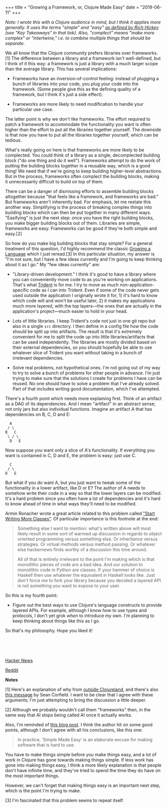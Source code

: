 +++
title = "Growing a Framework, or, Clojure Made Easy"
date = "2019-06-11"
+++

*Note: I wrote this with a Clojure audience in mind, but I think it applies
more generally. It uses the terms "simple" and "easy"
[as defined by Rich Hickey](https://www.infoq.com/presentations/Simple-Made-Easy/#presentationNotes)
(see "Key Takeaways" in that link). Also, "complect" means "make more complex"
or "intertwine," i.e. to combine multiple things that should be separate.*

We all know that the Clojure community prefers libraries over frameworks.[1] The
difference between a library and a framework isn't well-defined, but I think of
it this way: a framework is just a library with a much larger scope than the
average library. This has several implications:

- Frameworks have an inversion-of-control feeling: instead of plugging a bunch
   of libraries into your code, you plug your code into the framework. (Some
   people give this as the defining quality of a framework, but I think it's
   just a side effect).

- Frameworks are more likely to need modification to handle your particular
   use case.

The latter point is why we don't like frameworks. The effort required to patch a
framework to accommodate the functionality you want is often higher than the
effort to put all the libraries together yourself. The downside is that now you
have to put all the libraries together yourself, which can be tedious.

What's really going on here is that frameworks are more likely to be complected.
You could think of a library as a single, decomplected building block ("do one
thing and do it well"). Frameworks attempt to do the work of putting the
building blocks together in a reusable way, which is a good thing! We need that
if we're going to keep building higher-level abstractions. But in the process,
frameworks often complect the building blocks, making it unnecessarily difficult
to build on top of them.

There can be a danger of dismissing efforts to assemble building blocks
altogether because "that feels like a framework, and frameworks are bad." But
frameworks aren't inherently bad. For emphasis, let me restate this another
way. Simplifying is the process of breaking complex things into building blocks
which can then be put together in many different ways. "Easifying" is just the
next step: once you have the right building blocks, you make bigger building
blocks out of them. Libraries are simple, frameworks are easy. Frameworks can
be good if they're both simple and easy.[2]

So how do you make big building blocks that stay simple? For a general treatment
of this question, I'd highly recommend the classic [Growing a
Language](https://www.cs.virginia.edu/~evans/cs655/readings/steele.pdf) which I
just reread.[3] In this particular situation, my answer is "I'm not sure, but I
have a few ideas currently and I'm going to keep thinking about it as I go." My
"few ideas currently" are:

- "Library-driven development." I think it's good to have a library where you
   can conveniently move code to as you're working on applications. That's what
   [Trident](https://github.com/jacobobryant/trident) is for me. I try to move
   as much non-application-specific code as I can into Trident. Even if some of
   the code never gets used outside the application I originally wrote it for, 1)
   it's hard to know which code will and won't be useful later, 2) it makes
   my applications much more layered, with the top layers&mdash;the ones that are
   actually in the application's project&mdash;much easier to hold in your head.

- Lots of little libraries. I keep Trident's code not just in one git repo but
   also in a single `src` directory. I then define in a config file how the code
   should be split up into artifacts. The result is that it's extremely
   convenient for me to split the code up into little libraries/artifacts that
   can be used independently. The libraries are mostly divided based on their
   external dependencies, so you should hopefully be able to use whatever slice
   of Trident you want without taking in a bunch of irrelevant dependencies.

- Solve real problems, not hypothetical ones. I'm not going out of my way to
   try to solve a bunch of problems for other people in advance. I'm just trying
   to make sure that the solutions I create for problems I have can be reused. No
   one should have to solve a problem that I've already solved. Part of that
   includes writing good documentation, which I've attempted.

There's a fourth point which needs more explaining first. Think of an artifact
as a DAG of its dependencies. And I mean "artifact" in an abstract sense; not
only jars but also individual functions. Imagine an artifact A that has
dependencies on B, C, D and E:
```
  A
 / \
B   C
 \ / \
  D   E
```
Now suppose you want only a slice of A's functionality. If everything you want
is contained in C, D and E, the problem is easy: just use C.
```
  C
 / \
D   E
```
But what if you do want A, but you just want to tweak some of the functionality
in a lower artifact, like D or E? The author of A needs to somehow write their
code in a way so that the lower layers can be modified. It's a hard problem
since you often have a lot of dependencies and it's hard to know ahead of time
in what ways they'll need to be modified.

Armin Ronacher wrote a great article related to this problem called ["Start
Writing More Classes"](http://lucumr.pocoo.org/2013/2/13/moar-classes/). Of
particular importance is this footnote at the end:

> Something else I want to mention: what's written above will most likely result
> in some sort of warmed up discussion in regards to object oriented programming
> versus something else. Or inheritance versus strategies. Or virtual methods
> versus method passing. Or whatever else hackernews finds worthy of a discussion
> this time around.
>
> All of that is entirely irrelevant to the point I'm making which is that
> monolithic pieces of code are a bad idea. And our solution to monolithic code in
> Python are classes. If your hammer of choice is Haskell then use whatever the
> equivalent in Haskell looks like. Just don't force me to fork your library
> because you decided a layered API is not something you want to expose to your
> user.

So this is my fourth point:

- Figure out the best ways to use Clojure's language constructs to provide
   layered APIs. For example, although I know *how* to use types and protocols,
   I don't yet grok *when* to introduce my own. I'm planning to keep thinking
   about things like this as I go.

So that's my philosophy. Hope you liked it!

<br ><br ><br >

[Hacker News](https://news.ycombinator.com/item?id=20164657)

[Reddit](https://www.reddit.com/r/Clojure/comments/bzrkay/growing_a_framework_or_clojure_made_easy/)

**Notes**

[1] Here's an explanation of why from [outside
Clojureland](http://lucumr.pocoo.org/2010/6/14/opening-the-flask/#why-create-your-own-framework),
and there's also [this
message](https://clojureverse.org/t/clojure-libs-frameworks-tooling-for-rapid-web-development/4017/5)
by Sean Corfield. I want to be clear that I agree with these arguments; I'm just
attempting to bring the discussion a little deeper.

[2] Although we probably wouldn't call them "frameworks" then, in the same way
that AI stops being called AI once it actually works.

Also, I'm reminded of [this blog
post](https://blog.appcanary.com/2017/hard-isnt-simple-ruby-clojure.html). I
think the author hit on some good points, although I don't agree with all his
conclusions, like this one:

  > In practice, ‘Simple Made Easy’ is an elaborate excuse for making software
  > that is hard to use.

You have to make things simple before you make things easy, and a lot of work
in Clojure has gone towards making things simple. If less work has gone into
making things easy, I think a more likely explanation is that people don't have
infinite time, and they've tried to spend the time they do have on the most
important things.

However, we can't forget that making things easy is an important next step,
which is the point I'm trying to make.

[3] I'm fascinated that this problem seems to repeat itself.
